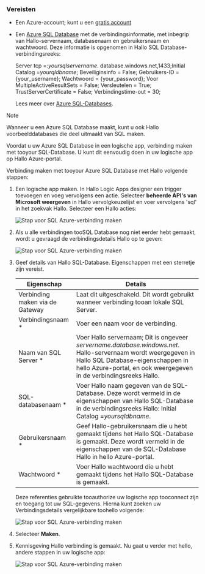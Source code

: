 ### <a name="prerequisites"></a>Vereisten
* Een Azure-account; kunt u een [gratis account](https://azure.microsoft.com/free)
* Een [Azure SQL Database](../articles/sql-database/sql-database-get-started.md) met de verbindingsinformatie, met inbegrip van Hallo-servernaam, databasenaam en gebruikersnaam en wachtwoord. Deze informatie is opgenomen in Hallo SQL Database-verbindingsreeks:
  
    Server tcp =:*yoursqlservername*. database.windows.net,1433;Initial Catalog =*yourqldbname*; Beveiliginsinfo = False; Gebruikers-ID = {your_username}; Wachtwoord = {your_password}; Voor MultipleActiveResultSets = False; Versleutelen = True; TrustServerCertificate = False; Verbindingstime-out = 30;
  
    Lees meer over [Azure SQL-Databases](https://azure.microsoft.com/services/sql-database).

> [!NOTE]
> Wanneer u een Azure SQL Database maakt, kunt u ook Hallo voorbeelddatabases die deel uitmaakt van SQL maken. 
> 
> 

Voordat u uw Azure SQL Database in een logische app, verbinding maken met tooyour SQL-Database. U kunt dit eenvoudig doen in uw logische app op Hallo Azure-portal.  

Verbinding maken met tooyour Azure SQL Database met Hallo volgende stappen:  

1. Een logische app maken. In Hallo Logic Apps designer een trigger toevoegen en voeg vervolgens een actie. Selecteer **beheerde API's van Microsoft weergeven** in Hallo vervolgkeuzelijst en voer vervolgens 'sql' in het zoekvak Hallo. Selecteer een Hallo acties:  
   
    ![Stap voor SQL Azure-verbinding maken](./media/connectors-create-api-sqlazure/sql-actions.png)
2. Als u alle verbindingen tooSQL Database nog niet eerder hebt gemaakt, wordt u gevraagd de verbindingsdetails Hallo op te geven:  
   
    ![Stap voor SQL Azure-verbinding maken](./media/connectors-create-api-sqlazure/connection-details.png) 
3. Geef details van Hallo SQL-Database. Eigenschappen met een sterretje zijn vereist.
   
   | Eigenschap | Details |
   | --- | --- |
   | Verbinding maken via de Gateway |Laat dit uitgeschakeld. Dit wordt gebruikt wanneer verbinding tooan lokale SQL Server. |
   | Verbindingsnaam * |Voer een naam voor de verbinding. |
   | Naam van SQL Server * |Voer Hallo servernaam; Dit is ongeveer *servername.database.windows.net*. Hallo-servernaam wordt weergegeven in Hallo SQL Database-eigenschappen in hello Azure-portal, en ook weergegeven in de verbindingsreeks Hallo. |
   | SQL-databasenaam * |Voer Hallo naam gegeven van de SQL-Database. Deze wordt vermeld in de eigenschappen van Hallo SQL-Database in de verbindingsreeks Hallo: Initial Catalog =*yoursqldbname*. |
   | Gebruikersnaam * |Geef Hallo-gebruikersnaam die u hebt gemaakt tijdens het Hallo SQL-Database is gemaakt. Deze wordt vermeld in de eigenschappen van de SQL-Database Hallo in hello Azure-portal. |
   | Wachtwoord * |Voer Hallo wachtwoord die u hebt gemaakt tijdens het Hallo SQL-Database is gemaakt. |
   
    Deze referenties gebruikte tooauthorize uw logische app tooconnect zijn en toegang tot uw SQL-gegevens. Hierna kunt zoeken uw Verbindingsdetails vergelijkbare toohello volgende:  
   
    ![Stap voor SQL Azure-verbinding maken](./media/connectors-create-api-sqlazure/sample-connection.png) 
4. Selecteer **Maken**. 
5. Kennisgeving Hallo verbinding is gemaakt. Nu gaat u verder met hello, andere stappen in uw logische app: 
   
    ![Stap voor SQL Azure-verbinding maken](./media/connectors-create-api-sqlazure/table.png)

